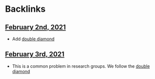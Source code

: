 
# Backlinks
## [February 2nd, 2021](<February 2nd, 2021.md>)
- Add [double diamond](<double diamond.md>)

## [February 3rd, 2021](<February 3rd, 2021.md>)
- This is a common problem in research groups. We follow the [double diamond](<double diamond.md>)

